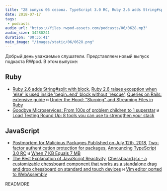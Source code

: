 ```yaml
---
title: "28 выпуск 06 сезона. TypeScript 3.0 RC, Ruby 2.6 adds String#split with block, Goodbye Microservices, Chessboard.jsx и прочее"
date: 2018-07-17
tags:
 - podcasts
audio_url: "https://files.rwpod-assets.com/podcasts/06/0628.mp3"
audio_size: 34280241
duration: "00:35:41"
main_image: "/images/static/06/0628.png"
---
```


Добрый день уважаемые слушатели. Представляем новый выпуск подкаста RWpod. В этом выпуске:

## Ruby

 - [Ruby 2.6 adds String#split with block](https://blog.bigbinary.com/2018/07/17/ruby-2-6-adds-split-with-block.html), [Ruby 2.6 raises exception when 'else' is used inside 'begin..end' block without 'rescue'](https://blog.bigbinary.com/2018/07/10/ruby-2.6-raise-exception-for-else-without-rescue.html), [Queries on Rails: extensive guide](https://www.imaginarycloud.com/blog/queries-on-rails/) и [Under the Hood: "Slurping" and Streaming Files in Ruby](https://blog.appsignal.com/2018/07/10/ruby-magic-slurping-and-streaming-files.html)
 - [Goodbye Microservices: From 100s of problem children to 1 superstar](https://segment.com/blog/goodbye-microservices/) и [Load Testing Round Up: 8 tools you can use to strengthen your stack](https://buttercms.com/blog/load-testing-round-up-8-tools-you-can-use-to-strengthen-your-stack)

## JavaScript

 - [Postmortem for Malicious Packages Published on July 12th, 2018](https://eslint.org/blog/2018/07/postmortem-for-malicious-package-publishes), [Two-factor authentication protection for packages](https://blog.npmjs.org/post/175861857230/two-factor-authentication-protection-for-packages), [Announcing TypeScript 3.0 RC](https://blogs.msdn.microsoft.com/typescript/2018/07/12/announcing-typescript-3-0-rc/) и [When 7 KB Equals 7 MB](https://cloudfour.com/thinks/when-7-kb-equals-7-mb/)
 - [The Best Explanation of JavaScript Reactivity](https://medium.com/vue-mastery/the-best-explanation-of-javascript-reactivity-fea6112dd80d), [Chessboard.jsx - a customizable chessboard component that works as a standalone drag and drop chessboard on standard and touch devices](https://www.chessboardjsx.com/) и [Vim editor ported to WebAssembly](https://github.com/rhysd/vim.wasm)

READMORE
